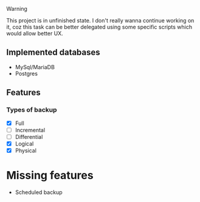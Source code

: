 >[!WARNING]
>This project is in unfinished state. I don't really wanna continue working on it, coz this task can be better delegated using some specific scripts which would allow better UX.

## Implemented databases
- MySql/MariaDB
- Postgres
## Features
### Types of backup
- [x] Full
- [ ] Incremental
- [ ] Differential
- [x] Logical
- [x] Physical

# Missing features
- Scheduled backup
